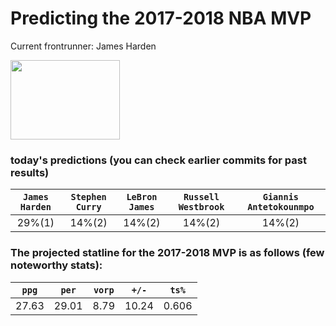 # Predicting the 2017-2018 NBA MVP
Current frontrunner: James Harden

<img src="http://hechos.com.do/wp-content/uploads/2018/01/hj.png" width="175" height="127">

### today's predictions (you can check earlier commits for past results)

| `James Harden` | `Stephen Curry` | `LeBron James` | `Russell Westbrook` | `Giannis Antetokounmpo` |
|:---:|:---:|:---:|:---:|:---:|
| 29%(1) | 14%(2) | 14%(2) | 14%(2) | 14%(2) |

### The projected statline for the 2017-2018 MVP is as follows (few noteworthy stats):

| `ppg` | `per` | `vorp` | `+/-` | `ts%` |
|:---:|:---:|:---:|:---:|:---:|
| 27.63 | 29.01 | 8.79 | 10.24 | 0.606 |